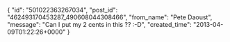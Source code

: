  {
   "id": "501022363267034",
   "post_id": "462493170453287_490608044308466",
   "from_name": "Pete Daoust",
   "message": "Can I put my 2 cents in this ?? :-D",
   "created_time": "2013-04-09T01:22:26+0000"
 }
